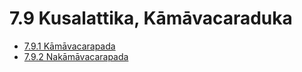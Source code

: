 # 7.9 Kusalattika, Kāmāvacaraduka

* [7.9.1 Kāmāvacarapada](7.9/7.9.1.md)
* [7.9.2 Nakāmāvacarapada](7.9/7.9.2.md)
